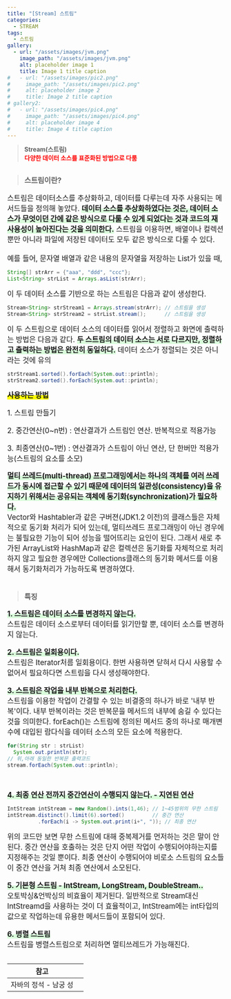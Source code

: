 ```yaml
---
title: "[Stream] 스트림"
categories:
  - STREAM
tags:
  - 스트림
gallery:
  - url: "/assets/images/jvm.png"
    image_path: "/assets/images/jvm.png"
    alt: placeholder image 1
    title: Image 1 title caption
#   - url: "/assets/images/pic2.png"
#     image_path: "/assets/images/pic2.png"
#     alt: placeholder image 2
#     title: Image 2 title caption
# gallery2:
#   - url: "/assets/images/pic4.png"
#     image_path: "/assets/images/pic4.png"
#     alt: placeholder image 4
#     title: Image 4 title caption
---
```


> <b>Stream(스트림)<br><span style="color:red;">다양한 데이터 소스를 표준화된 방법으로 다룸</span></b><br>

<!-- <figure>
  {{ fig_img | markdownify | remove: "<p>" | remove: "</p>" }}
{% include gallery id="gallery"%}
</figure> -->

> <h2><span style="font-size:16.7px;">스트림이란?</span></h2>

<span style="font-size:16.7px;">스트림은 데이터소스를 추상화하고, 데이터를 다루는데 자주 사용되는 메서드들을 정의해 놓았다. <span style="box-shadow: inset 0 -10px 0 #D9FCDB; "><b>데이터 소스를 추상화하였다는 것은, 데이터 소스가 무엇이던 간에 같은 방식으로 다룰 수 있게 되었다는 것과 코드의 재사용성이 높아진다는 것을 의미한다.</b></span> 스트림을 이용하면, 배열이나 컬렉션뿐만 아니라 파일에 저장된 데이터도 모두 같은 방식으로 다룰 수 있다.<br><br>예를 들어, 문자열 배열과 같은 내용의 문자열을 저장하는 List가 있을 때,<br></span>

```java
String[] strArr = {"aaa", "ddd", "ccc"};
List<String> strList = Arrays.asList(strArr);
```

<span style="font-size:16.7px;">이 두 데이터 소스를 기반으로 하는 스트림은 다음과 같이 생성한다.</span>

```java
Stream<String> strStream1 = Arrays.stream(strArr); // 스트림을 생성
Stream<String> strStream2 = strList.stream();      // 스트림을 생성
```

<span style="font-size:16.7px;">이 두 스트림으로 데이터 소스의 데이터를 읽어서 정렬하고 화면에 출력하는 방법은 다음과 같다. <span style="box-shadow: inset 0 -10px 0 #D9FCDB; "><b>두 스트림의 데이터 소스는 서로 다르지만, 정렬하고 출력하는 방법은 완전히 동일하다.</b></span> 데이터 소스가 정렬되는 것은 아니라는 것에 유의</span>

```java
strStream1.sorted().forEach(System.out::println);
strStream2.sorted().forEach(System.out::println);
```

<span style="font-size:16.7px;"><b><span style="box-shadow: inset 0 -10px 0 yellow; ">사용하는 방법</span></b><br></span>

<p style="font-size:16.7px;">1. 스트림 만들기</p> 
<p style="font-size:16.7px;">2. 중간연산(0~n번) : 연산결과가 스트림인 연산. 반복적으로 적용가능</p>  
<p style="font-size:16.7px;">3. 최종연산(0~1번) : 연산결과가 스트림이 아닌 연산, 단 한버만 적용가능(스트림의 요소를 소모)</p>

<span style="font-size:16.7px;"><span style="box-shadow: inset 0 -10px 0 #D9FCDB; "><b>멀티 쓰레드(multi-thread) 프로그래밍에서는 하나의 객체를 여러 쓰레드가 동시에 접근할 수 있기 때문에 데이터의 일관성(consistency)을 유지하기 위해서는 공유되는 객체에 동기화(synchronization)가 필요하다.</b></span><br> Vector와 Hashtabler과 같은 구버젼(JDK1.2 이전)의 클래스들은 자체적으로 동기화 처리가 되어 있는데, 멀티쓰레드 프로그래밍이 아닌 경우에는 불필요한 기능이 되어 성능을 떨어뜨리는 요인이 된다. 그래서 새로 추가된 ArrayList와 HashMap과 같은 컬렉션은 동기화를 자체적으로 처리하지 않고 필요한 경우에만 Collections클래스의 동기화 메서드를 이용해서 동기화처리가 가능하도록 변경하였다.</span><br><br>

> <h3>특징</h3>

<span style="font-size:16.7px;"><span style="box-shadow: inset 0 -10px 0 #D9FCDB; "><b>1. 스트림은 데이터 소스를 변경하지 않는다.</b></span><br>
스트림은 데이터 소스로부터 데이터를 읽기만할 뿐, 데이터 소스를 변경하지 않는다.</span><br><br>
<span style="font-size:16.7px;"><span style="box-shadow: inset 0 -10px 0 #D9FCDB; "><b>2. 스트림은 일회용이다.</b></span><br>
스트림은 Iterator처름 일회용이다. 한번 사용하면 닫혀서 다시 사용할 수 없어서 필요하다면 스트림을 다시 생성해야한다.</span><br><br>
<span style="font-size:16.7px;"><span style="box-shadow: inset 0 -10px 0 #D9FCDB; "><b>3. 스트림은 작업을 내부 반복으로 처리한다.</b></span><br>
스트림을 이용한 작업이 간결할 수 있는 비결중의 하나가 바로 '내부 반복'이다. 내부 반복이라는 것은 반복문을 메서드의 내부에 숨길 수 있다는 것을 의미한다. forEach()는 스트림에 정의된 메서드 중의 하나로 매개변수에 대입된 람다식을 데이터 소스의 모든 요소에 적용한다.</span>

```java
for(String str : strList)
  System.out.println(str);
// 위,아래 동일한 반복문 출력코드
stream.forEach(System.out::println);
```

<br><br>
<span style="font-size:16.7px;"><span style="box-shadow: inset 0 -10px 0 #D9FCDB; "><b>4. 최종 연산 전까지 중간연산이 수행되지 않는다. - 지연된 연산</b></span></span>

```java
IntStream intStream = new Random().ints(1,46); // 1~45범위의 무한 스트림
intStream.distinct().limit(6).sorted()         // 중간 연산
          .forEach(i -> System.out.print(i+", ")); // 최종 연산
```

<span style="font-size:16.7px;">위의 코드만 보면 무한 스트림에 대해 중복제거를 먼저하는 것은 말이 안된다. 중간 연산을 호출하는 것은 단지 어떤 작업이 수행되어야하는지를 지정해주는 것일 뿐이다. 최종 연산이 수행되어야 비로소 스트림의 요소들이 중간 연산을 거쳐 최종 연산에서 소모된다.</span><br><br>
<span style="font-size:16.7px;"><span style="box-shadow: inset 0 -10px 0 #D9FCDB; "><b>5. 기본형 스트림 - IntStream, LongStream, DoubleStream..</b></span><br>
오토박싱&언박싱의 비효율이 제거된다. 일반적으로 Stream<Integer>대신 IntStreamd을 사용하는 것이 더 효율적이고, IntStream에는 int타입의 값으로 작업하는데 유용한 메서드들이 포함되어 있다.</span><br><br>
<span style="font-size:16.7px;"><span style="box-shadow: inset 0 -10px 0 #D9FCDB; "><b>6. 병렬 스트림</b></span><br>
스트림을 병렬스트림으로 처리하면 멀티쓰레드가 가능해진다.</span><br><br>

| 참고                  |     |
| --------------------- | --- |
| 자바의 정석 - 남궁 성 |     |

<br>
